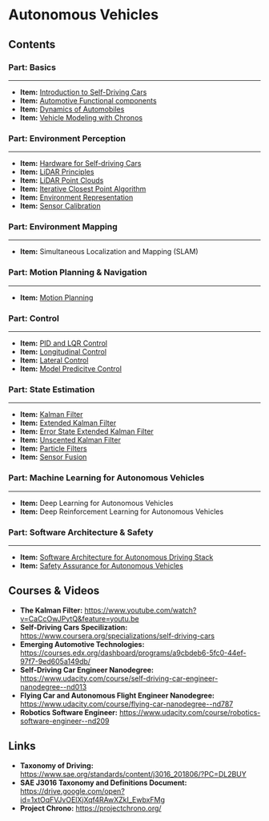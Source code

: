 # Autonomous Vehicles

## Contents

### Part: Basics
-----

- **Item:** <a href="autonomous_vehicles_notes/intro_notes/notes.pdf">Introduction to Self-Driving Cars</a>
- **Item:** <a href="#">Automotive Functional components</a>
- **Item:** <a href="autonomous_vehicles_notes/vehicle_dynamics_notes/notes.pdf">Dynamics of Automobiles</a>
- **Item:** <a href="autonomous_vehicles_notes/vehicle_modeling_chronos_notes/notes.pdf">Vehicle Modeling with Chronos</a>


### Part: Environment Perception
-----
- **Item:** <a href="autonomous_vehicles_notes/hardware_notes/notes.pdf">Hardware for Self-driving Cars</a>
- **Item:** <a href="autonomous_vehicles_notes/hardware_notes/notes.pdf">LiDAR Principles</a>
- **Item:** <a href="autonomous_vehicles_notes/hardware_notes/notes.pdf">LiDAR Point Clouds</a>
- **Item:** <a href="autonomous_vehicles_notes/hardware_notes/notes.pdf">Iterative Closest Point Algorithm</a>
- **Item:** <a href="autonomous_vehicles_notes/environment_representation_notes/notes.pdf">Environment Representation</a>
- **Item:** <a href="autonomous_vehicles_notes/hardware_notes/notes.pdf">Sensor Calibration</a>

### Part: Environment Mapping
-----

- **Item:** Simultaneous Localization and Mapping (SLAM)

### Part: Motion Planning & Navigation
-----

- **Item:** <a href="autonomous_vehicles_notes/motion_planning_notes/notes.pdf">Motion Planning</a>

### Part: Control
-----

- **Item:** <a href="#">PID and LQR Control</a>
- **Item:** <a href="autonomous_vehicles_notes/longitudinal_control_notes/notes.pdf">Longitudinal Control</a>
- **Item:** <a href="autonomous_vehicles_notes/lateral_control_notes/notes.pdf">Lateral Control</a>
- **Item:** <a href="#">Model Predicitve Control</a>

### Part: State Estimation
-----

- **Item:** <a href="autonomous_vehicles_notes/kalman_filters_notes/notes.pdf">Kalman Filter</a>
- **Item:** <a href="autonomous_vehicles_notes/kalman_filters_notes/notes.pdf">Extended Kalman Filter</a>
- **Item:** <a href="autonomous_vehicles_notes/kalman_filters_notes/notes.pdf">Error State Extended Kalman Filter</a>
- **Item:** <a href="autonomous_vehicles_notes/kalman_filters_notes/notes.pdf">Unscented Kalman Filter</a>
- **Item:** <a href="#">Particle Filters</a>
- **Item:** <a href="autonomous_vehicles_notes/sensor_fusion_notes/notes.pdf">Sensor Fusion</a>

### Part: Machine Learning for Autonomous Vehicles
-----

- **Item:** Deep Learning for Autonomous Vehicles
- **Item:** Deep Reinforcement Learning for Autonomous Vehicles

### Part: Software Architecture & Safety
-----

- **Item:** <a href="autonomous_vehicles_notes/software_architecture_notes/notes.pdf">Software Architecture for Autonomous Driving Stack</a>
- **Item:** <a href="#">Safety Assurance for Autonomous Vehicles</a>


## Courses & Videos


- **The Kalman Filter:** https://www.youtube.com/watch?v=CaCcOwJPytQ&feature=youtu.be
- **Self-Driving Cars Specilization:** https://www.coursera.org/specializations/self-driving-cars
- **Emerging Automotive Technologies:** https://courses.edx.org/dashboard/programs/a9cbdeb6-5fc0-44ef-97f7-9ed605a149db/
- **Self-Driving Car Engineer Nanodegree:** https://www.udacity.com/course/self-driving-car-engineer-nanodegree--nd013
- **Flying Car and Autonomous Flight Engineer Nanodegree:** https://www.udacity.com/course/flying-car-nanodegree--nd787
- **Robotics Software Engineer:** https://www.udacity.com/course/robotics-software-engineer--nd209

## Links


- **Taxonomy of Driving:** https://www.sae.org/standards/content/j3016_201806/?PC=DL2BUY
- **SAE J3016 Taxonomy and Definitions Document:** https://drive.google.com/open?id=1xtOqFVJvOElXjXqf4RAwXZkI_EwbxFMg
- **Project Chrono:** https://projectchrono.org/




